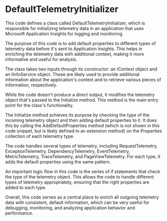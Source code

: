 # DefaultTelemetryInitializer

This code defines a class called DefaultTelemetryInitializer, which is responsible for initializing telemetry data in an application that uses Microsoft Application Insights for logging and monitoring.

The purpose of this code is to add default properties to different types of telemetry data before it's sent to Application Insights. This helps in enriching the telemetry data with additional context, making it more informative and useful for analysis.

The class takes two inputs through its constructor: an IContext object and an IInfoService object. These are likely used to provide additional information about the application's context and to retrieve various pieces of information, respectively.

While the code doesn't produce a direct output, it modifies the telemetry object that's passed to the Initialize method. This method is the main entry point for the class's functionality.

The Initialize method achieves its purpose by checking the type of the incoming telemetry object and then adding default properties to it. It does this by calling the AddDefaultProperties method (which is not shown in this code snippet, but is likely defined in an extension method) on the Properties collection of each telemetry type.

The code handles several types of telemetry, including RequestTelemetry, ExceptionTelemetry, DependencyTelemetry, EventTelemetry, MetricTelemetry, TraceTelemetry, and PageViewTelemetry. For each type, it adds the default properties using the same pattern.

An important logic flow in this code is the series of if statements that check the type of the telemetry object. This allows the code to handle different types of telemetry appropriately, ensuring that the right properties are added to each type.

Overall, this code serves as a central place to enrich all outgoing telemetry data with consistent, default information, which can be very useful for debugging, monitoring, and analyzing application behavior and performance.
